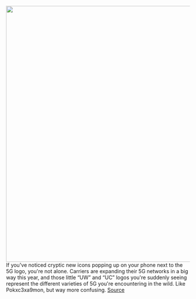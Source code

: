 <img src='https://cdn.vox-cdn.com/thumbor/M9Ka6-ep4eaVtqn9jTDCcWLfOto=/0x0:2040x1360/1200x800/filters:focal(857x517:1183x843)/cdn.vox-cdn.com/uploads/chorus_image/image/70464383/acastro_180430_1777_5G_0001.0.0.0.jpg' width='700px' /><br/>
If you've noticed cryptic new icons popping up on your phone next to the 5G logo, you're not alone. Carriers are expanding their 5G networks in a big way this year, and those little “UW” and “UC” logos you're suddenly seeing represent the different varieties of 5G you're encountering in the wild. Like Pokxc3xa9mon, but way more confusing.
<a href='https://www.theverge.com/22914668/5g-uw-uc-icon-meaning-verizon-att-t-mobile'> Source <a/>